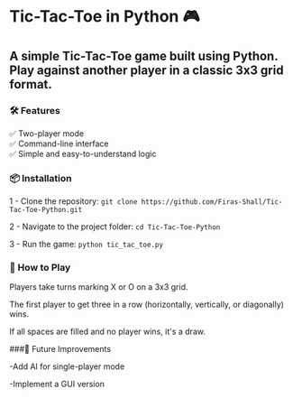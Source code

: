 # Tic-Tac-Toe in Python 🎮  
## A simple Tic-Tac-Toe game built using Python. Play against another player in a classic 3x3 grid format.

### 🛠 Features
✅ Two-player mode   
✅ Command-line interface  
✅ Simple and easy-to-understand logic  

### 📦 Installation
1 - Clone the repository: `git clone https://github.com/Firas-Shall/Tic-Tac-Toe-Python.git`

2 - Navigate to the project folder: `cd Tic-Tac-Toe-Python`

3 - Run the game: `python tic_tac_toe.py`

### 🎯 How to Play

Players take turns marking X or O on a 3x3 grid.

The first player to get three in a row (horizontally, vertically, or diagonally) wins.

If all spaces are filled and no player wins, it's a draw.

###🚀 Future Improvements

-Add AI for single-player mode

-Implement a GUI version
